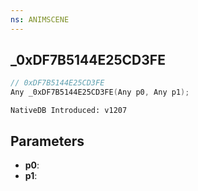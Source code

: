```yaml
---
ns: ANIMSCENE
---
```

## _0xDF7B5144E25CD3FE

```c
// 0xDF7B5144E25CD3FE
Any _0xDF7B5144E25CD3FE(Any p0, Any p1);
```

```
NativeDB Introduced: v1207
```

## Parameters
* **p0**:
* **p1**:
